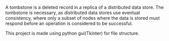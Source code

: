 A tombstone is a deleted record in a replica of a distributed data store. The tombstone is necessary, as distributed data stores use eventual consistency, where only a subset of nodes where the data is stored must respond before an operation is considered to be successful.

This project is made using python gui(Tkinter) for file structure.